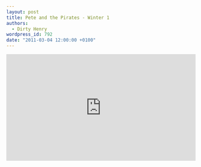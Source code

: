 ```yaml
---
layout: post
title: Pete and the Pirates - Winter 1
authors:
  - Dirty Henry
wordpress_id: 792
date: "2011-03-04 12:00:00 +0100"
---
```


<iframe src="http://player.vimeo.com/video/18153281?title=0&amp;byline=0&amp;portrait=0&amp;color=ff0179" width="500" height="281" frameborder="0"></iframe>
